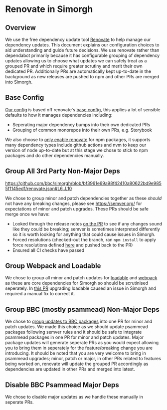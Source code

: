 # Renovate in Simorgh

## Overview
We use the free dependency update tool [Renovate](https://www.whitesourcesoftware.com/free-developer-tools/renovate/) to help manage our dependency updates. This document explains our configuration choices to aid understanding and guide future decisions. We use renovate rather than dependabot primarily because it has configurable grouping of dependency updates allowing us to choose what updates we can safely treat as a grouped PR and which require greater scrutiny and merit their own dedicated PR. Additionally PRs are automatically kept up-to-date in the background as new releases are pushed to npm and other PRs are merged into Simorgh.

## Base Config
[Our config](
https://github.com/bbc/simorgh/blob/bf3961e69a98f42410a80622bd9e9855f1145ed1/renovate.json#L2) is based off renovate's [base config](https://docs.renovatebot.com/presets-config/), this applies a lot of sensible defaults to how it manages dependencies including:
- Seperating major dependency bumps into their own dedicated PRs
- Grouping of common monorepos into their own PRs, e.g. Storybook

We also choose to [only enable renovate](https://github.com/bbc/simorgh/blob/bf3961e69a98f42410a80622bd9e9855f1145ed1/renovate.json#L3) for npm packages, it supports many dependency types include github actions and nvm to keep our version of node up-to-date but at this stage we chose to stick to npm packages and do other dependencies manually.

## Group All 3rd Party Non-Major Deps
https://github.com/bbc/simorgh/blob/bf3961e69a98f42410a80622bd9e9855f1145ed1/renovate.json#L6..L10

We chose to group minor and patch dependencies together as these _should_ not have any breaking changes, please see https://semver.org/ for expectations of minor and patch upgrades. These PRs should be safe merge once we have:
- Looked through the release notes [on the PR](https://github.com/bbc/simorgh/pull/8787) to see if any changes sound like they could be breaking; semver is sometimes 
interpreted differently so it is worth looking for anything that could cause issues in Simorgh.
- Forced resolutions (checked-out the branch, ran `npm install` to apply force resolutions defined [here](https://github.com/bbc/simorgh/blob/latest/package.json#L6) and pushed back to the PR)
- Ensured all CI checks have passed

## Group Webpack and Loadable
We chose to group all minor and patch updates for [loadable](https://github.com/bbc/simorgh/blob/bf3961e69a98f42410a80622bd9e9855f1145ed1/renovate.json#L13) and [webpack](https://github.com/bbc/simorgh/blob/bf3961e69a98f42410a80622bd9e9855f1145ed1/renovate.json#L19) as these are core dependencies for Simorgh so should be scrutinised seperately. 
In [this PR](https://github.com/bbc/simorgh/pull/8774) upgrading loadable caused an issue in Simorgh and required a manual fix to correct it.

## Group BBC (mostly psammead) Non-Major Deps
We chose to [group updates to BBC packages](https://github.com/bbc/simorgh/blob/bf3961e69a98f42410a80622bd9e9855f1145ed1/renovate.json#L25) into one PR for minor and patch updates. We made this choice as we should update psammead packages following semver rules and it should be safe to integrate psammead packages in one PR for minor and patch updates. Major package updates will generate seperate PRs as you would expect allowing you to bring them in seperately for the feature/breaking change you are introducing. It should be noted that you are very welcome to bring in psammead upgrades; minor, patch or major, in other PRs related to features being worked on, renovate will update the grouped PR accordingly as dependencies are updated in other PRs and merged into latest.

## Disable BBC Psammead Major Deps
We chose to disable major updates as we handle these manually in seperate PRs.
